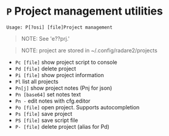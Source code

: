 <!-- TITLE: P -->

#  `P` Project management utilities


```
Usage: P[?osi] [file]Project management
```


> NOTE: See 'e??prj.'

> NOTE: project are stored in ~/.config/radare2/projects

- `Pc [file]` show project script to console
- `Pd [file]` delete project
- `Pi [file]` show project information
- `Pl` list all projects
- `Pn[j]` show project notes (Pnj for json)
- `Pn [base64]` set notes text
- `Pn -` edit notes with cfg.editor
- `Po [file]` open project. Supports autocompletion
- `Ps [file]` save project
- `PS [file]` save script file
- `P- [file]` delete project (alias for Pd)

<p hidden>Pc Pd Pi Pl Pn Po Ps PS P-</p>
